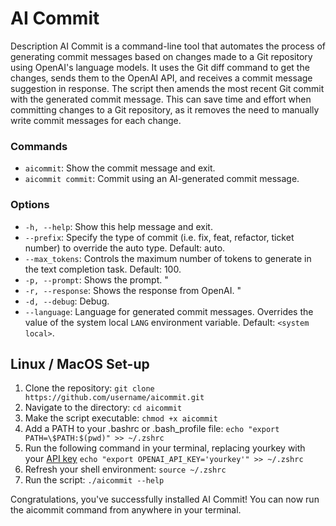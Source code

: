 # AI Commit
Description
AI Commit is a command-line tool that automates the process of generating commit messages based on changes made to a Git repository using OpenAI's language models. It uses the Git diff command to get the changes, sends them to the OpenAI API, and receives a commit message suggestion in response. The script then amends the most recent Git commit with the generated commit message. This can save time and effort when committing changes to a Git repository, as it removes the need to manually write commit messages for each change.
### Commands

- `aicommit`: Show the commit message and exit.
- `aicommit commit`: Commit using an AI-generated commit message.

### Options

- `-h, --help`: Show this help message and exit.
- `--prefix`: Specify the type of commit (i.e. fix, feat, refactor, ticket number) to override the auto type. Default: auto.
- `--max_tokens`: Controls the maximum number of tokens to generate in the text completion task. Default: 100.
- `-p, --prompt`: Shows the prompt.                              "
- `-r, --response`: Shows the response from OpenAI.                "
- `-d, --debug`: Debug.
- `--language`: Language for generated commit messages. Overrides the value of the system local `LANG` environment variable. Default: `<system local>`.

## Linux / MacOS Set-up

1. Clone the repository: `git clone https://github.com/username/aicommit.git`
2. Navigate to the directory: `cd aicommit`
3. Make the script executable: `chmod +x aicommit`
4. Add a PATH to your .bashrc or .bash_profile file: `echo "export PATH=\$PATH:$(pwd)" >> ~/.zshrc`
5. Run the following command in your terminal, replacing yourkey with your [API key](https://platform.openai.com/account/api-keys) `echo "export OPENAI_API_KEY='yourkey'" >> ~/.zshrc`
6. Refresh your shell environment: `source ~/.zshrc`
7. Run the script: `./aicommit --help`
 
Congratulations, you've successfully installed AI Commit! You can now run the aicommit command from anywhere in your terminal.
